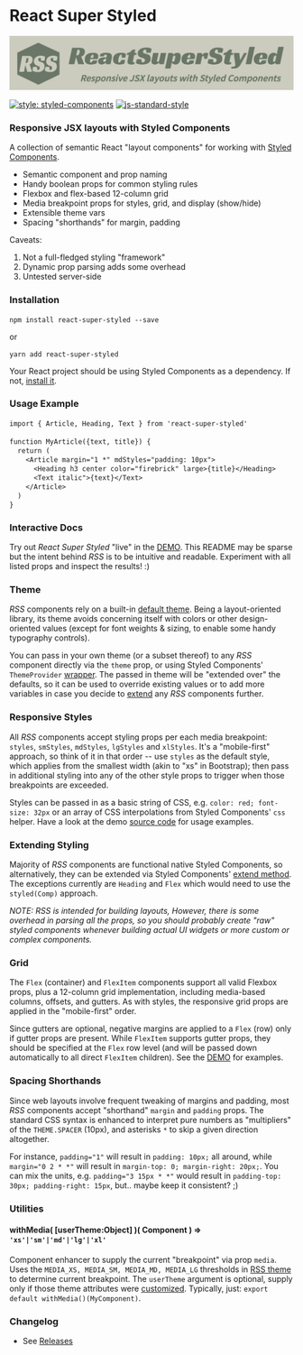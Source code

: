 
React Super Styled
==================

![RSS](banner.jpg)

[![style: styled-components](https://img.shields.io/badge/style-%F0%9F%92%85%20styled--components-orange.svg?colorB=daa357&colorA=db748e)](https://github.com/styled-components/styled-components)
[![js-standard-style](https://img.shields.io/badge/styled_with-prettier-ff69b4.svg)](http://https://prettier.io/)


### Responsive JSX layouts with Styled Components

A collection of semantic React "layout components" for working with [Styled Components](https://www.styled-components.com/).

* Semantic component and prop naming
* Handy boolean props for common styling rules
* Flexbox and flex-based 12-column grid
* Media breakpoint props for styles, grid, and display (show/hide)
* Extensible theme vars
* Spacing "shorthands" for margin, padding

Caveats:
1) Not a full-fledged styling "framework"
2) Dynamic prop parsing adds some overhead
3) Untested server-side


### Installation
```
npm install react-super-styled --save
```
or
```
yarn add react-super-styled
```

Your React project should be using Styled Components as a dependency. If not, [install it](https://www.styled-components.com/docs/basics#installation).


### Usage Example
```
import { Article, Heading, Text } from 'react-super-styled'

function MyArticle({text, title}) {
  return (
    <Article margin="1 *" mdStyles="padding: 10px">
      <Heading h3 center color="firebrick" large>{title}</Heading>
      <Text italic">{text}</Text>
    </Article>
  )
}
```

### Interactive Docs
Try out *React Super Styled* "live" in the [DEMO](https://moarwick.github.io/react-super-styled/). This README may be sparse but the intent behind *RSS* is to be intuitive and readable. Experiment with all listed props and inspect the results! :)


### Theme
*RSS* components rely on a built-in [default theme](https://github.com/moarwick/react-super-styled/blob/master/src/lib/THEME.js). Being a layout-oriented library, its theme avoids concerning itself with colors or other design-oriented values (except for font weights & sizing, to enable some handy typography controls).

You can pass in your own theme (or a subset thereof) to any *RSS* component directly via the `theme` prop, or using Styled Components' `ThemeProvider` [wrapper](https://www.styled-components.com/docs/advanced#theming). The passed in theme will be "extended over" the defaults, so it can be used to override existing values or to add more variables in case you decide to [extend](#extending-styling) any *RSS* components further.

### Responsive Styles
All *RSS* components accept styling props per each media breakpoint: `styles`, `smStyles`, `mdStyles`, `lgStyles` and `xlStyles`. It's a "mobile-first" approach, so think of it in that order -- use `styles` as the default style, which applies from the smallest width (akin to "xs" in Bootstrap); then pass in additional styling into any of the other style props to trigger when those breakpoints are exceeded.

Styles can be passed in as a basic string of CSS, e.g. `color: red; font-size: 32px` or an array of CSS interpolations from Styled Components' `css` helper. Have a look at the demo [source code](https://github.com/moarwick/react-super-styled/blob/master/src/ComponentDemo.js) for usage examples.

### Extending Styling
Majority of *RSS* components are functional native Styled Components, so alternatively, they can be extended via Styled Components' [extend method](https://www.styled-components.com/docs/basics#extending-styles). The exceptions currently are `Heading` and `Flex` which would need to use the `styled(Comp)` approach.

*NOTE: RSS is intended for building layouts, However, there is some overhead in parsing all the props, so you should probably create "raw" styled components whenever building actual UI widgets or more custom or complex components.*

### Grid
The `Flex` (container) and `FlexItem` components support all valid Flexbox props, plus a 12-column grid implementation, including media-based columns, offsets, and gutters. As with styles, the responsive grid props are applied in the "mobile-first" order.

Since gutters are optional, negative margins are applied to a `Flex` (row) only if gutter props are present. While `FlexItem` supports gutter props, they should be specified at the `Flex` row level (and will be passed down automatically to all direct `FlexItem` children). See the [DEMO](https://moarwick.github.io/react-super-styled/) for examples.

### Spacing Shorthands
Since web layouts involve frequent tweaking of margins and padding, most *RSS* components accept "shorthand" `margin` and `padding` props. The standard CSS syntax is enhanced to interpret pure numbers as "multipliers" of the `THEME.SPACER` (10px), and asterisks `*` to skip a given direction altogether.

For instance, `padding="1"` will result in `padding: 10px;` all around, while `margin="0 2 * *"` will result in `margin-top: 0; margin-right: 20px;`. You can mix the units, e.g. `padding="3 15px * *"` would result in `padding-top: 30px; padding-right: 15px`, but.. maybe keep it consistent? ;)

### Utilities

#### withMedia( [userTheme:Object] )( Component ) ⇒ <code>'xs'|'sm'|'md'|'lg'|'xl'</code>
Component enhancer to supply the current "breakpoint" via prop `media`. Uses the `MEDIA_XS, MEDIA_SM, MEDIA_MD, MEDIA_LG` thresholds in [RSS theme](https://github.com/moarwick/react-super-styled/blob/master/src/lib/THEME.js) to determine current breakpoint. The `userTheme` argument is optional, supply only if those theme attributes were [customized](https://github.com/moarwick/react-super-styled#theme). Typically, just: `export default withMedia()(MyComponent)`.

### Changelog
* See [Releases](https://github.com/moarwick/react-super-styled/releases)
